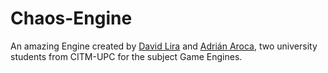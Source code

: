 # Chaos-Engine
An amazing Engine created by [David Lira](https://github.com/davidlira19) and [Adrián Aroca](https://github.com/adrianam4), two university students from CITM-UPC for the subject Game Engines.

